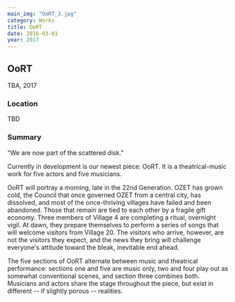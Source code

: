 ```yaml
---
main_img: "OoRT_3.jpg"
category: Works
title: OoRT
date: 2016-03-01
year: 2017
---
```

## OoRT

TBA, 2017

### Location

TBD

### Summary

"We are now part of the scattered disk."

Currently in development is our newest piece: OoRT.  It is a theatrical-music work for five actors and five musicians.

OoRT will portray a morning, late in the 22nd Generation. OZET has grown cold, the Council that once governed OZET from a central city, has dissolved, and most of the once-thriving villages have failed and been abandoned.  Those that remain are tied to each other by a fragile gift economy. Three members of Village 4 are completing a ritual, overnight vigil.  At dawn, they prepare themselves to perform a series of songs that will welcome visitors from Village 20.  The visitors who arrive, however, are not the visitors they expect, and the news they bring will challenge everyone's attitude toward the bleak, inevitable end ahead.

The five sections of OoRT alternate between music and theatrical performance: sections one and five are music only, two and four play out as somewhat conventional scenes, and section three combines both.  Musicians and actors share the stage throughout the piece, but exist in different -- if slightly porous -- realities.

